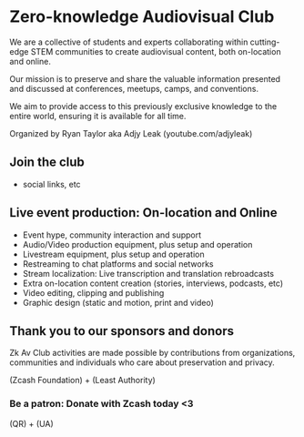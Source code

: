 # Zero-knowledge Audiovisual Club

We are a collective of students and experts collaborating within cutting-edge STEM communities to create audiovisual content, both on-location and online.

Our mission is to preserve and share the valuable information presented and discussed at conferences, meetups, camps, and conventions.

We aim to provide access to this previously exclusive knowledge to the entire world, ensuring it is available for all time. 

Organized by Ryan Taylor aka Adjy Leak (youtube.com/adjyleak) 

## Join the club 

- social links, etc

## Live event production: On-location and Online 

- Event hype, community interaction and support
- Audio/Video production equipment, plus setup and operation
- Livestream equipment, plus setup and operation
- Restreaming to chat platforms and social networks
- Stream localization: Live transcription and translation rebroadcasts 
- Extra on-location content creation (stories, interviews, podcasts, etc)
- Video editing, clipping and publishing
- Graphic design (static and motion, print and video)

## Thank you to our sponsors and donors 

Zk Av Club activities are made possible by contributions from organizations, communities and individuals who care about preservation and privacy. 

(Zcash Foundation) + (Least Authority) 

### Be a patron: Donate with Zcash today <3 

(QR) + (UA) 